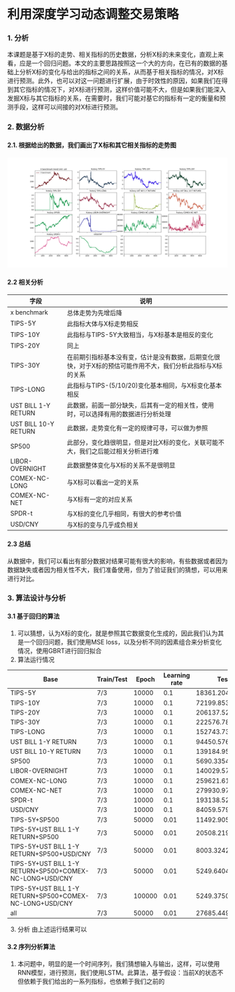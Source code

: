 # 利用深度学习动态调整交易策略

### 1. 分析
本课题是基于X标的走势、相关指标的历史数据，分析X标的未来变化，直观上来看，应是一个回归问题。本文的主要思路按照这一个大的方向，在已有的数据的基础上分析X标的变化与给出的指标之间的关系，从而基于相关指标的情况，对X标进行预测。此外，也可以对这一问题进行扩展，由于时效性的原因，如果我们在得到其它指标的情况下，对X标进行预测，这样价值可能不大，但是如果我们能深入发掘X标与其它指标的关系，在需要时，我们可能对基它的指标有一定的衡量和预测手段，这样可以间接的对X标进行预测。

### 2. 数据分析
#### 2.1. 根据给出的数据，我们画出了X标和其它相关指标的走势图 
![picture1](./code/x.png)

#### 2.2 相关分析
| 字段 | 说明 |
| ---- | --- |
|x benchmark | 总体走势为先增后降 |
| TIPS-5Y | 此指标大体与X标走势相反 |
| TIPS-10Y | 此指标与TIPS-5Y大致相当，与X标基本是相反的变化 |
| TIPS-20Y | 同上 |
| TIPS-30Y | 在前期引指标基本没有变，估计是没有数据，后期变化很快，对于X标的预估可能作用不大，我们分析此指标与X标的关系 |
| TIPS-LONG | 此指标与TIPS-(5/10/20)变化基本相同，与X标变化基本相反 |
| UST BILL 1-Y RETURN | 此数据，前面一部分缺失，后其有一定的相关性，使用时，可以选择有用的数据进行分析处理 |
| UST BILL 10-Y RETURN | 此数据，走势变化有一定的规律可寻，可以做为参照 |
| SP500 | 此部分，变化趋很明显，但是对比X标的变化，关联可能不大，我们之后能过相关分析进行难 |
| LIBOR-OVERNIGHT | 此数据整体变化与X标的关系不是很明显 |
| COMEX-NC-LONG | 与X标可以看出一定的关系 |
| COMEX-NC-NET | 与X标有一定的对应关系 |
| SPDR-t | 与X标的变化几乎相同，有很大的参考价值 |
| USD/CNY | 与X标的变与几乎成负相关 |

#### 2.3 总结
从数据中，我们可以看出有部分数据对结果可能有很大的影响，有些数据或者因为数据缺失或者因为相关性不大，我们准备使用，但为了验证我们的猜想，可以用来进行对比。

### 3. 算法设计与分析
#### 3.1 基于回归的算法
1. 可以猜想，认为X标的变化，就是参照其它数据变化生成的，因此我们认为其是一个回归问题，我们使用MSE loss，以及分析不同的因素组合来分析变化情况，使用GBRT进行回归拟合
2. 算法运行情况

| Base | Train/Test | Epoch | Learning rate | Test loss |
| --- | --- | --- | --- | --- |
| TIPS-5Y | 7/3 | 10000 | 0.1 | 18361.20452821178 |
| TIPS-10Y | 7/3 | 10000 | 0.1 | 72199.85359137581 |
| TIPS-20Y | 7/3 | 10000 | 0.1 | 206137.5294652102 |
| TIPS-30Y | 7/3 | 10000 | 0.1 | 222576.7876718556 |
| TIPS-LONG | 7/3 | 10000 | 0.1 | 152743.73472397853 |
| UST BILL 1-Y RETURN | 7/3 | 10000 | 0.1 | 94450.57637815738 |
| UST BILL 10-Y RETURN | 7/3 | 10000 | 0.1 | 139184.95688278848 |
| SP500 | 7/3 | 10000 | 0.1 | 5690.335493387296 |
| LIBOR-OVERNIGHT | 7/3 | 10000 | 0.1 | 140029.5744900607 |
| COMEX-NC-LONG | 7/3 | 10000 | 0.1 | 259621.6101744508 |
| COMEX-NC-NET | 7/3 | 10000 | 0.1 | 279930.97413507494 |
| SPDR-t | 7/3 | 10000 | 0.1 | 193138.52943071476 |
| USD/CNY | 7/3 | 10000 | 0.1 | 84059.57934314759 |
| TIPS-5Y+SP500 | 7/3 | 50000 | 0.01 | 11492.905763721594 |
| TIPS-5Y+UST BILL 1-Y RETURN+SP500 | 7/3 | 50000 | 0.01 | 20508.219181798577 |
| TIPS-5Y+UST BILL 1-Y RETURN+SP500+USD/CNY | 7/3 | 50000 | 0.01 | 8003.32428286175 |
| TIPS-5Y+UST BILL 1-Y RETURN+SP500+COMEX-NC-LONG+USD/CNY | 7/3 | 50000 | 0.01 | 5249.6404209809025 |
| TIPS-5Y+UST BILL 1-Y RETURN+SP500+COMEX-NC-LONG+USD/CNY | 7/3 | 100000 | 0.01 | 5249.375062112708 |
| all | 7/3 | 50000 | 0.01 | 27685.449864680813 |

3. 分析
由上述运行结果可以


#### 3.2 序列分析算法
1. 本问题中，明显的是一个时间序列，我们猜想输入与输出，这样，可以使用RNN模型，进行预测，我们使用LSTM。此算法，基于假设：当前X的状态不但依赖于我们给出的一系列指标，也依赖于我们之前的
